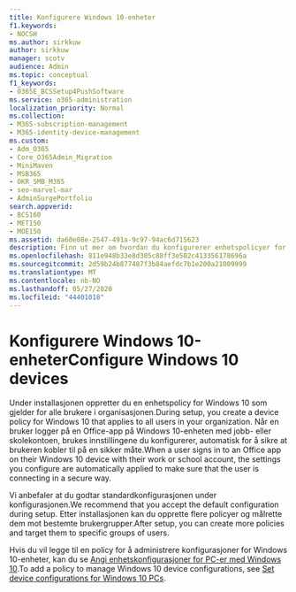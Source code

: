 ```yaml
---
title: Konfigurere Windows 10-enheter
f1.keywords:
- NOCSH
ms.author: sirkkuw
author: sirkkuw
manager: scotv
audience: Admin
ms.topic: conceptual
f1_keywords:
- O365E_BCSSetup4PushSoftware
ms.service: o365-administration
localization_priority: Normal
ms.collection:
- M365-subscription-management
- M365-identity-device-management
ms.custom:
- Adm_O365
- Core_O365Admin_Migration
- MiniMaven
- MSB365
- OKR_SMB_M365
- seo-marvel-mar
- AdminSurgePortfolio
search.appverid:
- BCS160
- MET150
- MOE150
ms.assetid: da60e08e-2547-491a-9c97-94ac6d715623
description: Finn ut mer om hvordan du konfigurerer enhetspolicyer for Windows 10 som gjelder for alle brukere i organisasjonen, slik at de kobler til på en sikker måte.
ms.openlocfilehash: 811e948b33e8d305c88ff3e502c413356178696a
ms.sourcegitcommit: 2d59b24b877487f3b84aefdc7b1e200a21009999
ms.translationtype: MT
ms.contentlocale: nb-NO
ms.lasthandoff: 05/27/2020
ms.locfileid: "44401018"
---
```

# <a name="configure-windows-10-devices"></a><span data-ttu-id="202c8-103">Konfigurere Windows 10-enheter</span><span class="sxs-lookup"><span data-stu-id="202c8-103">Configure Windows 10 devices</span></span>

<span data-ttu-id="202c8-104">Under installasjonen oppretter du en enhetspolicy for Windows 10 som gjelder for alle brukere i organisasjonen.</span><span class="sxs-lookup"><span data-stu-id="202c8-104">During setup, you create a device policy for Windows 10 that applies to all users in your organization.</span></span> <span data-ttu-id="202c8-105">Når en bruker logger på en Office-app på Windows 10-enheten med jobb- eller skolekontoen, brukes innstillingene du konfigurerer, automatisk for å sikre at brukeren kobler til på en sikker måte.</span><span class="sxs-lookup"><span data-stu-id="202c8-105">When a user signs in to an Office app on their Windows 10 device with their work or school account, the settings you configure are automatically applied to make sure that the user is connecting in a secure way.</span></span>
  
<span data-ttu-id="202c8-106">Vi anbefaler at du godtar standardkonfigurasjonen under konfigurasjonen.</span><span class="sxs-lookup"><span data-stu-id="202c8-106">We recommend that you accept the default configuration during setup.</span></span> <span data-ttu-id="202c8-107">Etter installasjonen kan du opprette flere policyer og målrette dem mot bestemte brukergrupper.</span><span class="sxs-lookup"><span data-stu-id="202c8-107">After setup, you can create more policies and target them to specific groups of users.</span></span>
  
<span data-ttu-id="202c8-108">Hvis du vil legge til en policy for å administrere konfigurasjoner for Windows 10-enheter, kan du se [Angi enhetskonfigurasjoner for PC-er med Windows 10](protection-settings-for-windows-10-pcs.md).</span><span class="sxs-lookup"><span data-stu-id="202c8-108">To add a policy to manage Windows 10 device configurations, see [Set device configurations for Windows 10 PCs](protection-settings-for-windows-10-pcs.md).</span></span>
  

